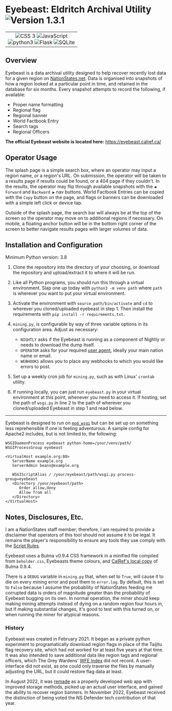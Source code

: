 # Eyebeast: Eldritch Archival Utility ![Version 1.3.1](https://img.shields.io/badge/Version-1.3.1-0099ff)

<table align="center"><tr><td align="center">
<img src="https://img.shields.io/badge/-Bulma-00D1B2?logo=bulma&logoColor=white&style=flat" alt="CSS 3"> <img src="https://img.shields.io/badge/-JavaScript-F7DF1E?logo=javascript&logoColor=white&style=flat" alt="JavaScript">
<br>
<img src="https://img.shields.io/badge/-Python%203-3776AB?logo=python&logoColor=white&style=flat" alt="python3"> <img src="https://img.shields.io/badge/-Flask-000000?logo=flask&logoColor=white&style=flat" alt="Flask"> <img src="https://img.shields.io/badge/-SQLite%203-003B57?logo=sqlite&logoColor=white&style=flat" alt="SQLite"></td></tr></table>

## Overview
Eyebeast is a data archival utility designed to help recover recently lost data for a given region on [NationStates.net](https://www.nationstates.net/). Data is organised into snapshots of how a region looked at a particular point in time, and retained in the database for six months. Every snapshot attempts to record the following, if available:
- Proper name formatting
- Regional flag
- Regional banner
- World Factbook Entry
- Search tags
- Regional Officers

**The official Eyebeast website is located here:** https://eyebeast.calref.ca/

## Operator Usage
The splash page is a simple search box, where an operator may input a region name, or a region's URL. On submission, the operator will be taken to a results page if results could be found, or a 404 page if they couldn't. In the results, the operator may flip through available snapshots with the `◀ Forward` and `Backward ▶` nav buttons. World Factbook Entries can be copied with the `Copy` button on the page, and flags or banners can be downloaded with a simple left click or device tap.

Outside of the splash page, the search bar will always be at the top of the screen so the operator may move on to additional regions if necessary. On mobile, a floating anchor button will be in the bottom right corner of the screen to better navigate results pages with larger volumes of data.

## Installation and Configuration

Minimum Python version: 3.8

1. Clone the repository into the directory of your choosing, or download the repository and upload/extract it to where it will be run.

2. Like all Python programs, you should run this through a virtual environment. Slap one up today with `python3 -m venv path` where `path` is wherever you want to put your virtual environment.

3. Activate the environment with `source path/bin/activate` and `cd` to wherever you cloned/uploaded eyebeast in step 1. Then install the requirements with `pip install -r requirements.txt`.

4. `mining.py`, is configurable by way of three variable options in its configuration area. Adjust as necessary:
   - `NIGHTLY` asks if the Eyebeast is running as a component of Nightly or needs to download the dump itself.
   - `OPERATOR` asks for your required [user agent](https://www.nationstates.net/pages/api.html#terms), ideally your main nation name or email.
   - `WEBHOOKS` allows you to place any webhooks to which you would like errors to post.

5. Set up a weekly cron job for `mining.py`, such as with Linux' `crontab` utility.

6. If running locally, you can just run `eyebeast.py` in your virtual environment at this point, whenever you need to access it. If hosting, set the path of `wsgi.py` in line 2 to the path of wherever you cloned/uploaded Eyebeast in step 1 and read below.

---

Eyebeast is designed to run on [`mod_wsgi`](https://modwsgi.readthedocs.io/en/master/) but can be set up on something less reprehensible if one is feeling adventurous. A sample config for Apache2 includes, but is not limited to, the following:

```
WSGIDaemonProcess eyebeast python-home=/your/venv/path/
WSGIProcessGroup eyebeast

<VirtualHost example.org:80>
   ServerName example.org
   ServerAdmin beans@example.org

   WSGIScriptAlias / /your/eyebeast/path/wsgi.py process-group=eyebeast
   <Directory /your/eyebeast/path>
      Order allow,deny
      Allow from all
   </Directory>
</VirtualHost>
```

## Notes, Disclosures, Etc.

I am a NationStates staff member; therefore, I am required to provide a disclaimer that operators of this tool should not assume it to be legal. It remains the player's responsibility to ensure any tools they use comply with the [Script Rules](https://forum.nationstates.net/viewtopic.php?p=16394966#p16394966).

Eyebeast uses a Bulma v0.9.4 CSS framework in a minified file compiled from `beholder.css`, Eyebeasts theme colours, and [CalRef's local copy](https://calref.ca/bulma.css) of Bulma 0.9.4.

There is a `DEBUG` variable in `mining.py` that, when set to `True`, will cause it to die on every mining error and post them to `error.log`. By default, this is set to `False` because I assume the probability of NationStates feeding me corrupted data is orders of magnitude greater than the probability of Eyebeast bugging on its own. In normal operation, the miner should keep making mining attempts instead of dying on a random region four hours in, but if making substantial changes, it's good to test with this turned on, or when running the miner for atypical reasons.

### History

Eyebeast was created in February 2021. It began as a private python experiment to programatically download region flags in place of the Taijitu flag recovery site, which had not worked for at least five years at that time. It was also intended to save additional data like region tags and regional officers, which The Grey Wardens' [WFE Index](https://greywardens.xyz/tools/wfe_index/) did not record. A user-interface did not exist, as one could only traverse the files by manually adjusting the URL, but it could restore flag data at least.

In August 2022, it was [remade](https://forum.calref.ca/index.php?topic=9.msg3853#msg3853) as a properly developed web app with improved storage methods, picked up an actual user interface, and gained the ability to recover region banners. In November 2022, Eyebeast received the distinction of being voted the NS Defender tech contribution of that year.
